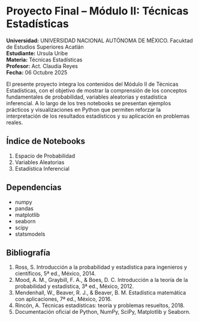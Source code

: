 
# Proyecto Final – Módulo II: Técnicas Estadísticas

**Universidad:** UNIVERSIDAD NACIONAL AUTÓNOMA DE MÉXICO. Facuktad de Estudios Superiores Acatlán  
**Estudiante:** Ursula Uribe  
**Materia:** Técnicas Estadísticas  
**Profesor:** Act. Claudia Reyes  
**Fecha:** 06 Octubre 2025

El presente proyecto integra los contenidos del Módulo II de Técnicas Estadísticas, con el objetivo de mostrar la comprensión de los conceptos fundamentales de probabilidad, variables aleatorias y estadística inferencial.
A lo largo de los tres notebooks se presentan ejemplos prácticos y visualizaciones en Python que permiten reforzar la interpretación de los resultados estadísticos y su aplicación en problemas reales.

## Índice de Notebooks
1. Espacio de Probabilidad
2. Variables Aleatorias
3. Estadística Inferencial

## Dependencias
- numpy
- pandas
- matplotlib
- seaborn
- scipy
- statsmodels

## Bibliografía
1. Ross, S. Introducción a la probabilidad y estadística para ingenieros y científicos, 5ª ed., México, 2014.
2. Mood, A. M., Graybill, F. A., & Boes, D. C. Introducción a la teoría de la probabilidad y estadística, 3ª ed., México, 2012.
3. Mendenhall, W., Beaver, R. J., & Beaver, B. M. Estadística matemática con aplicaciones, 7ª ed., México, 2016.
4. Rincón, A. Técnicas estadísticas: teoría y problemas resueltos, 2018.
5. Documentación oficial de Python, NumPy, SciPy, Matplotlib y Seaborn.
